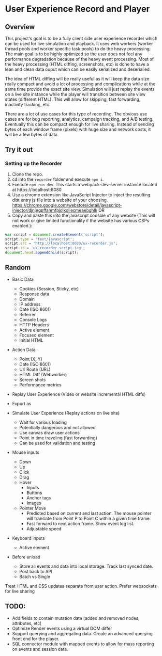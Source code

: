 # User Experience Record and Player

## Overview
This project's goal is to be a fully client side user experience recorder which can be used for live simulation and playback. It uses web workers (worker thread pools and worker specific task pools) to do the heavy processing. The main goal is to be highly optimized so the user does not feel any performance degradation because of the heavy event processing. Most of the heavy processing (HTML diffing, screenshots, etc) is done to have a lean and clean data ouput which can be easily serialized and deserialied.

The idea of HTML diffing will be really useful as it will keep the data size really compact and avoid a lot of processing and complications while at the same time provide the exact site view.
Simulation will just replay the events on a live site instance while the player will transition between site view states (different HTML). This will allow for skipping, fast forwarding, inactivity tracking, etc.

There are a lot of use cases for this type of recording. The obvious use cases are for bug reporting, analytics, campaign tracking, and A/B testing. Eventually this can be compact enough for live sharing. Instead of sending bytes of each window frame (pixels) with huge size and network costs, it will be a few bytes of data.

## Try it out

### Setting up the Recorder
1. Clone the repo.
2. cd into the `recorder` folder and execute `npm i`.
3. Execute `npm run dev`. This starts a webpack-dev-server instance located at https://localhost:8080
4. Use a chrome extension like JavaScript Injector to inject the resulting dist entry js file into a website of your choosing. https://chrome.google.com/webstore/detail/javascript-injector/djnjegpffahmfpjdlkciiecmeaebghlk
OR
4. Copy and paste this into the javascript console of any website (This will not work or give limited functionality if the website has various CSPs enabled.): 
```js
var script = document.createElement('script');
script.type = 'text/javascript';
script.src = 'http://localhost:8080/ux-recorder.js';
script.id = 'ux-recorder-script-tag';
document.head.appendChild(script);
```

## Random
- Basic Data
  - Cookies (Session, Sticky, etc)
  - Response data
  - Domain
  - IP address
  - Date (ISO 8601)
  - Referrer
  - Console Logs
  - HTTP Headers
  - Active element
  - Focused element
  - Initial HTML
- Action Data
  - Point (X, Y)
  - Date (ISO 8601)
  - Url Route (URL)
  - HTML Diff (Webworker)
  - Screen shots
  - Performance metrics

- Replay User Experience (Video or website incremental HTML diffs)
- Export as 
- Simulate User Experience (Replay actions on live site)
  - Wait for various loading
  - Potentially dangerous and not allowed
  - Use canvas draw user actions
  - Point in time traveling (fast forwarding) 
  - Can be used for validation and testing

- Mouse inputs
  - Down
  - Up
  - Click
  - Drag
  - Hover
    - Inputs
    - Buttons
    - Anchor tags
    - Images
  - Pointer Move
    - Predicted based on current and last action. The mouse pointer will translate from Point P to Point C within a given time frame.
    - Fast forward to next action frame. Show event log list.
    - Adjustable speed

- Keyboard inputs
  - Active element

- Before unload
  - Store all events and data into local storage. Track last synced date.
  - Post back to API
  - Batch vs Single
  

Treat HTML and CSS updates separate from user action.
Prefer websockets for live sharing


## TODO:
- Add fields to contain mutation data (added and removed nodes, attributes, etc)
- Optimize Render events using a virtual DOM differ
- Support querying and aggregating data. Create an advanced querying front end for the player.
- SQL connector module with mapped events to allow for mass reporting on events and session data.

